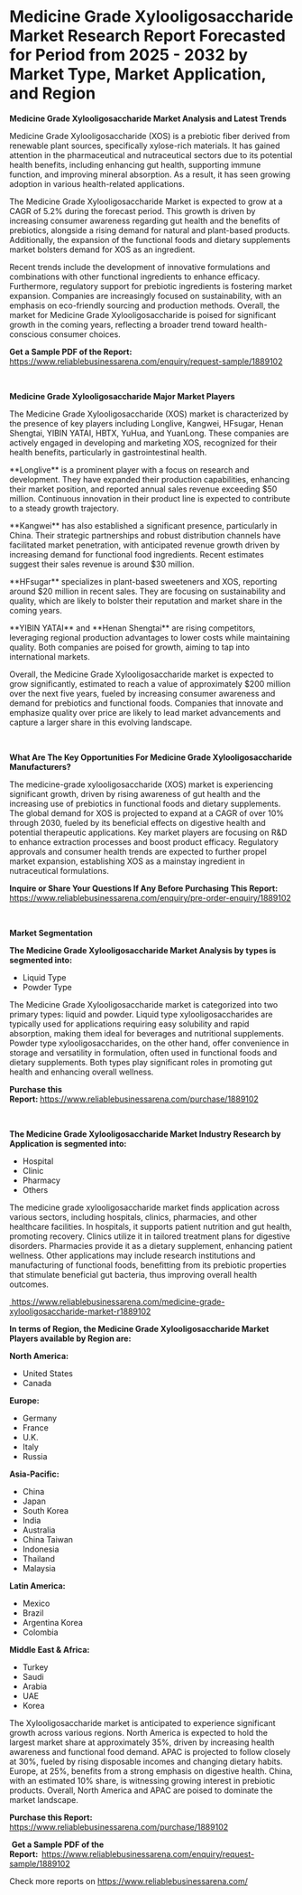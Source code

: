 <p><h1>Medicine Grade Xylooligosaccharide Market Research Report Forecasted for Period from 2025 -  2032 by Market Type, Market Application, and Region</h1></p><p><strong>Medicine Grade Xylooligosaccharide Market Analysis and Latest Trends</strong></p>
<p><p>Medicine Grade Xylooligosaccharide (XOS) is a prebiotic fiber derived from renewable plant sources, specifically xylose-rich materials. It has gained attention in the pharmaceutical and nutraceutical sectors due to its potential health benefits, including enhancing gut health, supporting immune function, and improving mineral absorption. As a result, it has seen growing adoption in various health-related applications.</p><p>The Medicine Grade Xylooligosaccharide Market is expected to grow at a CAGR of 5.2% during the forecast period. This growth is driven by increasing consumer awareness regarding gut health and the benefits of prebiotics, alongside a rising demand for natural and plant-based products. Additionally, the expansion of the functional foods and dietary supplements market bolsters demand for XOS as an ingredient.</p><p>Recent trends include the development of innovative formulations and combinations with other functional ingredients to enhance efficacy. Furthermore, regulatory support for prebiotic ingredients is fostering market expansion. Companies are increasingly focused on sustainability, with an emphasis on eco-friendly sourcing and production methods. Overall, the market for Medicine Grade Xylooligosaccharide is poised for significant growth in the coming years, reflecting a broader trend toward health-conscious consumer choices.</p></p>
<p><strong>Get a Sample PDF of the Report:&nbsp;</strong> <a href="https://www.reliablebusinessarena.com/enquiry/request-sample/1889102?utm_campaign=2647&utm_medium=2&utm_source=Github&utm_content=ia&utm_term=28032025&utm_id=medicine-grade-xylooligosaccharide">https://www.reliablebusinessarena.com/enquiry/request-sample/1889102</a></p>
<p>&nbsp;</p>
<p><strong>Medicine Grade Xylooligosaccharide Major Market Players</strong></p>
<p><p>The Medicine Grade Xylooligosaccharide (XOS) market is characterized by the presence of key players including Longlive, Kangwei, HFsugar, Henan Shengtai, YIBIN YATAI, HBTX, YuHua, and YuanLong. These companies are actively engaged in developing and marketing XOS, recognized for their health benefits, particularly in gastrointestinal health.</p><p>**Longlive** is a prominent player with a focus on research and development. They have expanded their production capabilities, enhancing their market position, and reported annual sales revenue exceeding $50 million. Continuous innovation in their product line is expected to contribute to a steady growth trajectory.</p><p>**Kangwei** has also established a significant presence, particularly in China. Their strategic partnerships and robust distribution channels have facilitated market penetration, with anticipated revenue growth driven by increasing demand for functional food ingredients. Recent estimates suggest their sales revenue is around $30 million.</p><p>**HFsugar** specializes in plant-based sweeteners and XOS, reporting around $20 million in recent sales. They are focusing on sustainability and quality, which are likely to bolster their reputation and market share in the coming years.</p><p>**YIBIN YATAI** and **Henan Shengtai** are rising competitors, leveraging regional production advantages to lower costs while maintaining quality. Both companies are poised for growth, aiming to tap into international markets.</p><p>Overall, the Medicine Grade Xylooligosaccharide market is expected to grow significantly, estimated to reach a value of approximately $200 million over the next five years, fueled by increasing consumer awareness and demand for prebiotics and functional foods. Companies that innovate and emphasize quality over price are likely to lead market advancements and capture a larger share in this evolving landscape.</p></p>
<p>&nbsp;</p>
<p><strong>What Are The Key Opportunities For Medicine Grade Xylooligosaccharide Manufacturers?</strong></p>
<p><p>The medicine-grade xylooligosaccharide (XOS) market is experiencing significant growth, driven by rising awareness of gut health and the increasing use of prebiotics in functional foods and dietary supplements. The global demand for XOS is projected to expand at a CAGR of over 10% through 2030, fueled by its beneficial effects on digestive health and potential therapeutic applications. Key market players are focusing on R&D to enhance extraction processes and boost product efficacy. Regulatory approvals and consumer health trends are expected to further propel market expansion, establishing XOS as a mainstay ingredient in nutraceutical formulations.</p></p>
<p><strong>Inquire or Share Your Questions If Any Before Purchasing This Report:</strong> <a href="https://www.reliablebusinessarena.com/enquiry/pre-order-enquiry/1889102?utm_campaign=2647&utm_medium=2&utm_source=Github&utm_content=ia&utm_term=28032025&utm_id=medicine-grade-xylooligosaccharide">https://www.reliablebusinessarena.com/enquiry/pre-order-enquiry/1889102</a></p>
<p>&nbsp;</p>
<p><strong>Market Segmentation</strong></p>
<p><strong>The Medicine Grade Xylooligosaccharide Market Analysis by types is segmented into:</strong></p>
<p><ul><li>Liquid Type</li><li>Powder Type</li></ul></p>
<p><p>The Medicine Grade Xylooligosaccharide market is categorized into two primary types: liquid and powder. Liquid type xylooligosaccharides are typically used for applications requiring easy solubility and rapid absorption, making them ideal for beverages and nutritional supplements. Powder type xylooligosaccharides, on the other hand, offer convenience in storage and versatility in formulation, often used in functional foods and dietary supplements. Both types play significant roles in promoting gut health and enhancing overall wellness.</p></p>
<p><strong>Purchase this Report:&nbsp;</strong><a href="https://www.reliablebusinessarena.com/purchase/1889102?utm_campaign=2647&utm_medium=2&utm_source=Github&utm_content=ia&utm_term=28032025&utm_id=medicine-grade-xylooligosaccharide">https://www.reliablebusinessarena.com/purchase/1889102</a></p>
<p>&nbsp;</p>
<p><strong>The Medicine Grade Xylooligosaccharide Market Industry Research by Application is segmented into:</strong></p>
<p><ul><li>Hospital</li><li>Clinic</li><li>Pharmacy</li><li>Others</li></ul></p>
<p><p>The medicine grade xylooligosaccharide market finds application across various sectors, including hospitals, clinics, pharmacies, and other healthcare facilities. In hospitals, it supports patient nutrition and gut health, promoting recovery. Clinics utilize it in tailored treatment plans for digestive disorders. Pharmacies provide it as a dietary supplement, enhancing patient wellness. Other applications may include research institutions and manufacturing of functional foods, benefitting from its prebiotic properties that stimulate beneficial gut bacteria, thus improving overall health outcomes.</p></p>
<p><a href="https://www.reliablebusinessarena.com/medicine-grade-xylooligosaccharide-market-r1889102?utm_campaign=2647&utm_medium=2&utm_source=Github&utm_content=ia&utm_term=28032025&utm_id=medicine-grade-xylooligosaccharide">&nbsp;https://www.reliablebusinessarena.com/medicine-grade-xylooligosaccharide-market-r1889102</a></p>
<p><strong>In terms of Region, the Medicine Grade Xylooligosaccharide Market Players available by Region are:</strong></p>
<p>
    <p> <strong> North America: </strong>
        <ul>
            <li>United States</li>
            <li>Canada</li>
        </ul>
        </p> 
    <p> <strong> Europe: </strong>
        <ul>
            <li>Germany</li>
            <li>France</li>
            <li>U.K.</li>
            <li>Italy</li>
            <li>Russia</li>
        </ul>
        </p> 
    <p> <strong> Asia-Pacific: </strong>
        <ul>
            <li>China</li>
            <li>Japan</li>
            <li>South Korea</li>
            <li>India</li>
            <li>Australia</li>
            <li>China Taiwan</li>
            <li>Indonesia</li>
            <li>Thailand</li>
            <li>Malaysia</li>
        </ul>
        </p> 
    <p> <strong> Latin America: </strong>
        <ul>
            <li>Mexico</li>
            <li>Brazil</li>
            <li>Argentina Korea</li>
            <li>Colombia</li>
        </ul>
        </p> 
    <p> <strong> Middle East & Africa: </strong>
        <ul>
            <li>Turkey</li>
            <li>Saudi</li>
            <li>Arabia</li>
            <li>UAE</li>
            <li>Korea</li>
        </ul>
    </p>
    </p>
<p><p>The Xylooligosaccharide market is anticipated to experience significant growth across various regions. North America is expected to hold the largest market share at approximately 35%, driven by increasing health awareness and functional food demand. APAC is projected to follow closely at 30%, fueled by rising disposable incomes and changing dietary habits. Europe, at 25%, benefits from a strong emphasis on digestive health. China, with an estimated 10% share, is witnessing growing interest in prebiotic products. Overall, North America and APAC are poised to dominate the market landscape.</p></p>
<p><strong>Purchase this Report: </strong><a href="https://www.reliablebusinessarena.com/purchase/1889102?utm_campaign=2647&utm_medium=2&utm_source=Github&utm_content=ia&utm_term=28032025&utm_id=medicine-grade-xylooligosaccharide">https://www.reliablebusinessarena.com/purchase/1889102</a></p>
<p>&nbsp;<strong>Get a Sample PDF of the Report:&nbsp;&nbsp;</strong><a href="https://www.reliablebusinessarena.com/enquiry/request-sample/1889102?utm_campaign=2647&utm_medium=2&utm_source=Github&utm_content=ia&utm_term=28032025&utm_id=medicine-grade-xylooligosaccharide">https://www.reliablebusinessarena.com/enquiry/request-sample/1889102</a></p>
<p><strong></strong></p>
<p>Check more reports on <a href="https://www.reliablebusinessarena.com/?utm_campaign=2647&utm_medium=2&utm_source=Github&utm_content=ia&utm_term=28032025&utm_id=medicine-grade-xylooligosaccharide">https://www.reliablebusinessarena.com/</a></p>